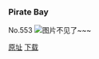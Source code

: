 ### Pirate Bay
No.553
![图片不见了~~~](https://imgs.xkcd.com/comics/pirate_bay.png)

[原址](https://xkcd.com//553) [下载](https://imgs.xkcd.com/comics/pirate_bay.png)

